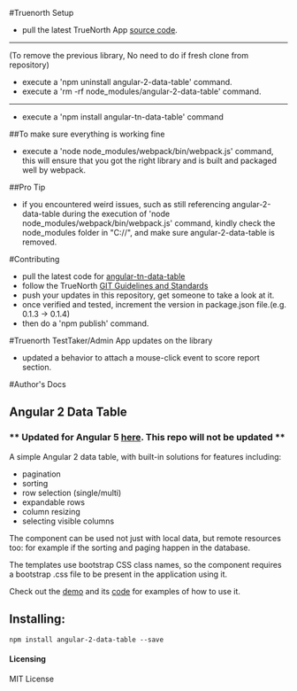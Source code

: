 #Truenorth Setup

- pull the latest TrueNorth App [source code](https://emmersionlearning.visualstudio.com/EmmersionLearning/_git/TrueNorth).

---

(To remove the previous library, No need to do if fresh clone from repository)

- execute a 'npm uninstall angular-2-data-table' command.
- execute a 'rm -rf node_modules/angular-2-data-table' command.

---

- execute a 'npm install angular-tn-data-table' command

##To make sure everything is working fine

- execute a 'node node_modules/webpack/bin/webpack.js' command, this will ensure that you got the right library and
  is built and packaged well by webpack.

##Pro Tip

- if you encountered weird issues, such as still referencing angular-2-data-table during the execution of 'node node_modules/webpack/bin/webpack.js' command,
  kindly check the node_modules folder in "C:/<username>/", and make sure angular-2-data-table is removed.

#Contributing

- pull the latest code for [angular-tn-data-table](https://emmersionlearning.visualstudio.com/EmmersionLearning/_git/TrueNorth.AngularDataTable)
- follow the TrueNorth [GIT Guidelines and Standards](/Development-Guidelines-and-Standards/GIT-Guidelines-and-Standards)
- push your updates in this repository, get someone to take a look at it.
- once verified and tested, increment the version in package.json file.(e.g. 0.1.3 -> 0.1.4)
- then do a 'npm publish' command.

#Truenorth TestTaker/Admin App updates on the library

- updated a behavior to attach a mouse-click event to score report section.

#Author's Docs

## Angular 2 Data Table

### ** Updated for Angular 5 [here](https://github.com/ggmod/angular-5-data-table). This repo will not be updated **

A simple Angular 2 data table, with built-in solutions for features including:

- pagination
- sorting
- row selection (single/multi)
- expandable rows
- column resizing
- selecting visible columns

The component can be used not just with local data, but remote resources too: for example if the sorting and paging happen in the database.

The templates use bootstrap CSS class names, so the component requires a bootstrap .css file to be present in the application using it.

Check out the [demo](https://ggmod.github.io/angular-2-data-table-demo) and its [code](https://github.com/ggmod/angular-2-data-table-demo) for examples of how to use it.

## Installing:

`npm install angular-2-data-table --save`

#### Licensing

MIT License
